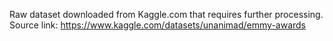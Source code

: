 Raw dataset downloaded from Kaggle.com that requires further processing.
Source link: https://www.kaggle.com/datasets/unanimad/emmy-awards